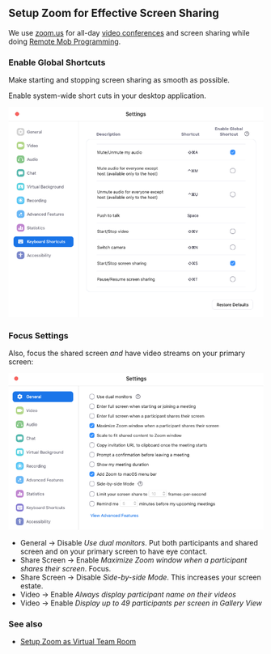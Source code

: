 ## Setup Zoom for Effective Screen Sharing

We use [zoom.us](https://zoom.us/) for all-day [video conferences](https://effectivehomeoffice.com#video-conferences) and screen sharing while doing [Remote Mob Programming](https://www.remotemobprogramming.org/).

### Enable Global Shortcuts

Make starting and stopping screen sharing as smooth as possible.

Enable system-wide short cuts in your desktop application.

![zoom-keyboard-shortcuts.png](zoom-keyboard-shortcuts.png)


### Focus Settings

Also, focus the shared screen _and_ have video streams on your primary screen:

![zoom-settings-client-general.png](zoom-settings-client-general.png)

- General -> Disable _Use dual monitors_. Put both participants and shared screen and on your primary screen to have eye contact.
- Share Screen -> Enable _Maximize Zoom window when a participant shares their screen_. Focus.
- Share Screen -> Disable _Side-by-side Mode_. This increases your screen estate.
- Video -> Enable _Always display participant name on their videos_
- Video -> Enable _Display up to 49 participants per screen in Gallery View_

### See also
- [Setup Zoom as Virtual Team Room](https://effectivehomeoffice.com/setup-zoom-as-virtual-team-room/)


<script async defer src="https://cdn.simpleanalytics.io/hello.js"></script>
<noscript><img src="https://api.simpleanalytics.io/hello.gif" alt=""></noscript>
